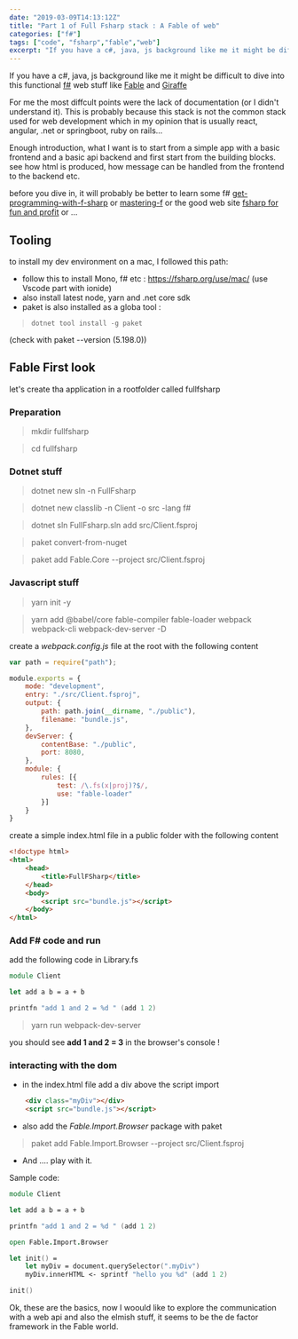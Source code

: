 ```yaml
---
date: "2019-03-09T14:13:12Z"
title: "Part 1 of Full Fsharp stack : A Fable of web"
categories: ["f#"]
tags: ["code", "fsharp","fable","web"]
excerpt: "If you have a c#, java, js background like me it might be difficult to dive into this functional f# web stuff like fable and giraffe..."
---
```


If you have a c#, java, js background like me it might be difficult to dive into this functional [f#](https://fsharp.org/) web stuff like [Fable](https://fable.io/) and [Giraffe](https://github.com/giraffe-fsharp/Giraffe)

For me the most diffcult points were the lack of documentation (or I didn't understand it). This is probably because this stack is not the common stack used for web development which in my opinion that is usually react, angular, .net or springboot, ruby on rails... 

Enough introduction, what I want is to start from a simple app with a basic frontend and a basic api backend and first start from the building blocks. see how html is produced, how message can be handled from the frontend to the backend etc.

before you dive in, it will probably be better to learn some f# [get-programming-with-f-sharp](https://www.manning.com/books/get-programming-with-f-sharp) or [mastering-f](https://www.packtpub.com/application-development/mastering-f) or the good web site [fsharp for fun and profit](https://fsharpforfunandprofit.com/) or ...


## Tooling

to install my dev environment on a mac, I followed this path:
- follow this to install Mono, f# etc : https://fsharp.org/use/mac/ (use Vscode part with ionide)
- also install latest node, yarn and .net core sdk
- paket is also installed as a globa tool : 

> `dotnet tool install -g paket` 

(check with paket --version  (5.198.0))

## Fable First look

let's create tha application in a rootfolder called fullfsharp

### Preparation

> mkdir fullfsharp

> cd fullfsharp

### Dotnet stuff

> dotnet new sln -n FullFsharp

> dotnet new classlib -n Client -o src -lang f#

> dotnet sln FullFsharp.sln add src/Client.fsproj

> paket convert-from-nuget

> paket add Fable.Core --project src/Client.fsproj

### Javascript stuff

> yarn init -y

> yarn add @babel/core fable-compiler fable-loader webpack webpack-cli webpack-dev-server -D

create a *webpack.config.js* file at the root with the following content

```js
var path = require("path");

module.exports = {
    mode: "development",
    entry: "./src/Client.fsproj",
    output: {
        path: path.join(__dirname, "./public"),
        filename: "bundle.js",
    },
    devServer: {
        contentBase: "./public",
        port: 8080,
    },
    module: {
        rules: [{
            test: /\.fs(x|proj)?$/,
            use: "fable-loader"
        }]
    }
}
```

create a simple index.html file in a public folder with the following content

```html
<!doctype html>
<html>
    <head>
        <title>FullFSharp</title>
    </head>
    <body>
        <script src="bundle.js"></script>
    </body>
</html>
```
### Add F# code and run

add the following code in Library.fs

```fs
module Client

let add a b = a + b

printfn "add 1 and 2 = %d " (add 1 2)
```

> yarn run webpack-dev-server

you should see **add 1 and 2 = 3** in the browser's console !


### interacting with the dom

- in the index.html file add a div above the script import

```html
    <div class="myDiv"></div>
    <script src="bundle.js"></script>
```

- also add the *Fable.Import.Browser* package with paket

> paket add Fable.Import.Browser --project src/Client.fsproj

- And .... play with it. 

Sample code:

```fs
module Client

let add a b = a + b

printfn "add 1 and 2 = %d " (add 1 2)

open Fable.Import.Browser

let init() =
    let myDiv = document.querySelector(".myDiv")
    myDiv.innerHTML <- sprintf "hello you %d" (add 1 2)

init()
```

Ok, these are the basics, now I woould like to explore the communication with a web api and also the elmish stuff, it seems to be the de factor framework in the Fable world.





